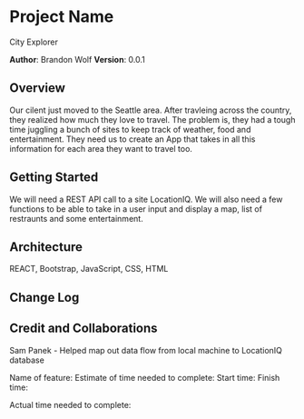 # Project Name
City Explorer

**Author**: Brandon Wolf
**Version**: 0.0.1 

## Overview
Our cilent just moved to the Seattle area. After travleing across the country, they realized how much they love to travel. The problem is, they had a tough time juggling a bunch of sites to keep track of weather, food and entertainment. They need us to create an App that takes in all this information for each area they want to travel too. 

## Getting Started
We will need a REST API call to a site LocationIQ. We will also need a few functions to be able to take in a user input and display a map, list of restraunts and some entertainment. 

## Architecture
REACT, Bootstrap, JavaScript, CSS, HTML 

## Change Log


## Credit and Collaborations
Sam Panek - Helped map out data flow from local machine to LocationIQ database

Name of feature: 
Estimate of time needed to complete: 
Start time: 
Finish time: 

Actual time needed to complete: 

